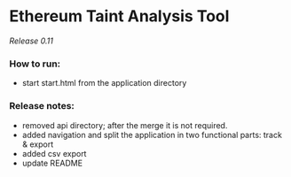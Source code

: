 # Ethereum Taint Analysis Tool
*Release 0.11*

### How to run:
- start start.html from the application directory

### Release notes:
- removed api directory; after the merge it is not required.
- added navigation and split the application in two functional parts: track & export
- added csv export 
- update README
